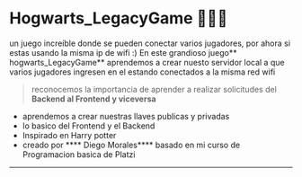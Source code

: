# Hogwarts_LegacyGame 👨🏾‍💻 
un juego increíble donde se pueden conectar varios jugadores, por ahora si estas usando la misma ip de wifi :)
En este grandioso juego** hogwarts_LegacyGame** aprendemos a crear nuesto servidor local a que varios jugadores ingresen en el estando conectados a la misma red  wifi 

>reconocemos la importancia de aprender a realizar solicitudes del **Backend al Frontend y viceversa**

- aprendemos a crear nuestras llaves publicas y privadas 
- lo basico del Frontend y el Backend 
- Inspirado en Harry potter 
- creado por **** Diego Morales**** basado en mi curso de Programacion basica de Platzi
****
